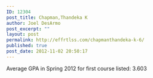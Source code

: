 ```yaml
---
ID: 12304
post_title: Chapman,Thandeka K
author: Joel DesArmo
post_excerpt: ""
layout: post
permalink: http://effrtlss.com/chapmanthandeka-k-6/
published: true
post_date: 2012-11-02 20:50:17
---
```

<p>Average GPA in Spring 2012 for first course listed: 3.603</p>